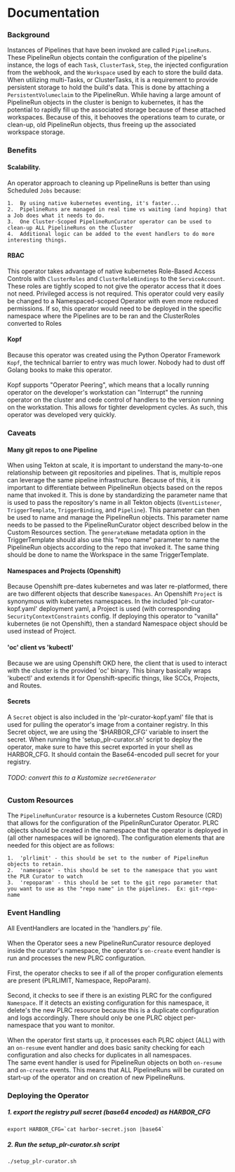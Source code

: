 # Documentation

### Background
Instances of Pipelines that have been invoked are called ```PipelineRuns```.  These PipelineRun objects contain the configuration of the pipeline's instance, the logs of each ```Task```, ```ClusterTask```, ```Step```, the injected configuration from the webhook, and the ```Workspace``` used by each to store the build data.  When utilizing multi-Tasks, or ClusterTasks, it is a requirement to provide persistent storage to hold the build's data.  This is done by attaching a ```PersistentVolumeclaim``` to the PipelineRun.  While having a large amount of PipelineRun objects in the cluster is benign to kubernetes, it has the potential to rapidly fill up the associated storage because of these attached workspaces.  Because of this, it behooves the operations team to curate, or clean-up, old PipelineRun objects, thus freeing up the associated workspace storage.

### Benefits
#### Scalability.
An operator approach to cleaning up PipelineRuns is better than using Scheduled ```Jobs``` because:
```
1.  By using native kubernetes eventing, it's faster...
2.  PipelineRuns are managed in real time vs waiting (and hoping) that a Job does what it needs to do.
3.  One Cluster-Scoped PipelineRunCurator operator can be used to clean-up ALL PipelineRuns on the Cluster
4.  Additional logic can be added to the event handlers to do more interesting things.
```
#### RBAC
This operator takes advantage of native kubernetes Role-Based Access Controls with ```ClusterRoles``` and ```ClusterRoleBindings``` to the ```ServiceAccount```.  These roles are tightly scoped to not give the operator access that it does not need. Privileged access is not required.  This operator could very easily be changed to a Namespaced-scoped Operator with even more reduced permissions.  If so, this operator would need to be deployed in the specific namespace where the Pipelines are to be ran and the ClusterRoles converted to Roles
#### Kopf
Because this operator was created using the Python Operator Framework ```Kopf```, the technical barrier to entry was much lower.  Nobody had to dust off Golang books to make this operator.   <br/>
<br/>Kopf supports "Operator Peering", which means that a locally running operator on the developer's workstation can "Interrupt" the running operator on the cluster and cede control of handlers to the version running on the workstation.  This allows for tighter development cycles. As such, this operator was developed very quickly.

### Caveats
#### Many git repos to one Pipeline
When using Tekton at scale, it is important to understand the many-to-one relationship between git repositories and pipelines.  That is, multiple repos can leverage the same pipeline infrastructure.  Because of this, it is important to differentiate between PipelineRun objects based on the repos name that invoked it.  This is done by standardizing the parameter name that is used to pass the repository's name in all Tekton objects (```EventListener```, ```TriggerTemplate```, ```TriggerBinding```, and ```Pipeline```).  This parameter can then be used to name and manage the PipelineRun objects.  This parameter name needs to be passed to the PipelineRunCurator object described below in the Custom Resources section.  The ```generateName``` metadata option in the TriggerTemplate should also use this "repo name" parameter to name the PipelineRun objects according to the repo that invoked it. The same thing should be done to name the Workspace in the same TriggerTemplate.

#### Namespaces and Projects (Openshift)
Because Openshift pre-dates kubernetes and was later re-platformed, there are two different objects that describe ```Namespaces```.  An Openshift ```Project``` is synonymous with kubernetes namespaces.  In the included 'plr-curator-kopf.yaml' deployment yaml, a Project is used (with corresponding ```SecurityContextConstraints``` config.  If deploying this operator to "vanilla" kubernetes (ie not Openshift), then a standard Namespace object should be used instead of Project.
#### 'oc' client vs 'kubectl'
Because we are using Openshift OKD here, the client that is used to interact with the cluster is the provided 'oc' binary.  This binary basically wraps 'kubectl' and extends it for Openshift-specific things, like SCCs, Projects, and Routes.

#### Secrets
A ```Secret``` object is also included in the 'plr-curator-kopf.yaml' file that is used for pulling the operator's image from a container registry.  In this Secret object, we are using the '$HARBOR_CFG' variable to insert the secret.  When running the 'setup_plr-curator.sh' script to deploy the operator, make sure to have this secret exported in your shell as HARBOR_CFG.  It should contain the Base64-encoded pull secret for your registry.
###### TODO:  convert this to a Kustomize ```secretGenerator```

### Custom Resources
The ```PipelineRunCurator``` resource is a kubernetes Custom Resource (CRD) that allows for the configuration of the PipelinRunCurator Operator.  PLRC objects should be created in the namespace that the operator is deployed in (all other namespaces will be ignored).
The configuration elements that are needed for this object are as follows:
```
1.  'plrlimit' - this should be set to the number of PipelineRun objects to retain.
2.  'namespace' - this should be set to the namespace that you want the PLR Curator to watch
3.  'repoparam' - this should be set to the git repo parameter that you want to use as the "repo name" in the pipelines.  Ex: git-repo-name 
```

### Event Handling
All EventHandlers are located in the 'handlers.py' file.
<br/> <br/>
When the Operator sees a new PipelineRunCurator resource deployed inside the curator's namespace, the operator's ```on-create``` event handler is run and processes the new PLRC configuration.  <br/> <br/>First, the operator checks to see if all of the proper configuration elements are present (PLRLIMIT, Namespace, RepoParam).   <br/> <br/>Second, it checks to see if there is an existing PLRC for the configured ```Namespace```.  If it detects an existing configuration for this namespace, it delete's the new PLRC resource because this is a duplicate configuration and logs accordingly.  There should only be one PLRC object per-namespace that you want to monitor.  <br/><br/>When the operator first starts up, it processes each PLRC object (ALL) with an ```on-resume``` event handler and does basic sanity checking for each configuration and also checks for duplicates in all namespaces.
 <br/>
The same event handler is used for PipelineRun objects on both ```on-resume``` and ```on-create``` events.  This means that ALL PipelineRuns will be curated on start-up of the operator and on creation of new PipelineRuns.

### Deploying the Operator
##### 1.  export the registry pull secret (base64 encoded) as HARBOR_CFG
```
export HARBOR_CFG=`cat harbor-secret.json |base64`
```
##### 2.  Run the setup_plr-curator.sh script
```
./setup_plr-curator.sh
```
